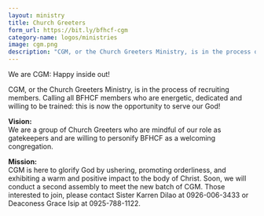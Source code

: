 ```yaml
---
layout: ministry
title: Church Greeters
form_url: https://bit.ly/bfhcf-cgm
category-name: logos/ministries
image: cgm.png
description: "CGM, or the Church Greeters Ministry, is in the process of recruiting members. Calling all BFHCF members who are energetic, dedicated and willing to be trained: this is now the opportunity to serve our God!"
---
```

 
We are CGM: Happy inside out!

CGM, or the Church Greeters Ministry, is in the process of recruiting members.
Calling all BFHCF members who are energetic, dedicated and willing to be
trained: this is now the opportunity to serve our God!

**Vision:**  
We are a group of Church Greeters who are mindful of our role as
gatekeepers and are willing to personify BFHCF as a welcoming congregation.

**Mission:**  
CGM is here to glorify God by ushering, promoting orderliness, and
exhibiting a warm and positive impact to the body of Christ.
Soon, we will conduct a second assembly to meet the new batch of CGM.
Those interested to join, please contact Sister Karren Dilao at 0926-006-3433 or
Deaconess Grace Isip at 0925-788-1122.
